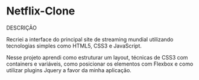 # Netflix-Clone

DESCRIÇÃO

Recriei a interface do principal site de streaming mundial utilizando tecnologias simples como HTML5, CSS3 e JavaScript. 

Nesse projeto aprendi como estruturar um layout, técnicas de CSS3 com containers e variáveis, como posicionar os elementos com Flexbox e como utilizar plugins Jquery a favor da minha aplicação.
